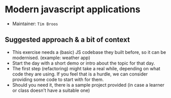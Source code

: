 # Modern javascript applications

- Maintainer: `Tim Broos`

## Suggested approach & a bit of context
- This exercise needs a (basic) JS codebase they built before, so it can be modernised. (example: weather app)
- Start the day with a short demo or intro about the topic for that day.
- The first step (refactoring) might take a real while, depending on what code they are using. If you feel that is a hurdle, we can consider providing some code to start with for them.
- Should you need it, there is a sample project provided (in case a learner or class doesn't have a suitable one)
